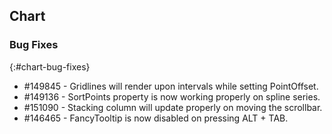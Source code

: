 ## Chart

### Bug Fixes
{:#chart-bug-fixes}

* \#149845 - Gridlines will render upon intervals while setting PointOffset.
* \#149136 - SortPoints property is now working properly on spline series.
* \#151090 - Stacking column will update properly on moving the scrollbar.
* \#146465 - FancyTooltip is now disabled on pressing ALT + TAB.

 

